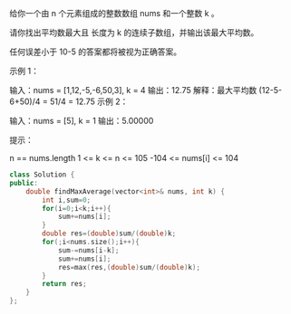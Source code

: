 给你一个由 n 个元素组成的整数数组 nums 和一个整数 k 。

请你找出平均数最大且 长度为 k 的连续子数组，并输出该最大平均数。

任何误差小于 10-5 的答案都将被视为正确答案。

 

示例 1：

输入：nums = [1,12,-5,-6,50,3], k = 4
输出：12.75
解释：最大平均数 (12-5-6+50)/4 = 51/4 = 12.75
示例 2：

输入：nums = [5], k = 1
输出：5.00000


提示：

n == nums.length
1 <= k <= n <= 105
-104 <= nums[i] <= 104

```cpp
class Solution {
public:
    double findMaxAverage(vector<int>& nums, int k) {
        int i,sum=0;
        for(i=0;i<k;i++){
            sum+=nums[i];
        }
        double res=(double)sum/(double)k;
        for(;i<nums.size();i++){
            sum-=nums[i-k];
            sum+=nums[i];
            res=max(res,(double)sum/(double)k);
        }
        return res;
    }
};
```

